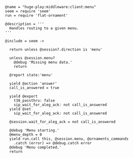     @name = "huge-play:middleware:client:menu"
    seem = require 'seem'
    run = require 'flat-ornament'

    @description = '''
      Handles routing to a given menu.
    '''

    @include = seem ->

      return unless @session?.direction is 'menu'

      unless @session.menu?
        @debug 'Missing menu data.'
        return

      @report state:'menu'

      yield @action 'answer'
      call_is_answered = true

      yield @export
        t38_passthru: false
        sip_wait_for_aleg_ack: not call_is_answered
      yield @set
        sip_wait_for_aleg_ack: not call_is_answered

      @session.wait_for_aleg_ack = not call_is_answered

      @debug 'Menu starting.'
      @menu_depth = 0
      yield run.call this, @session.menu, @ornaments_commands
        .catch (error) => @debug.catch error
      @debug 'Menu completed.'
      return
